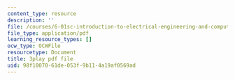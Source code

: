 ```yaml
---
content_type: resource
description: ''
file: /courses/6-01sc-introduction-to-electrical-engineering-and-computer-science-i-spring-2011/98f1007061de053f9b114a19af0569ad_xMWcIb6XGVA.pdf
file_type: application/pdf
learning_resource_types: []
ocw_type: OCWFile
resourcetype: Document
title: 3play pdf file
uid: 98f10070-61de-053f-9b11-4a19af0569ad
---
```

